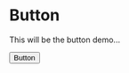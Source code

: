 # Button

This will be the button demo...

<button class="button button_color_primary">Button</button>
